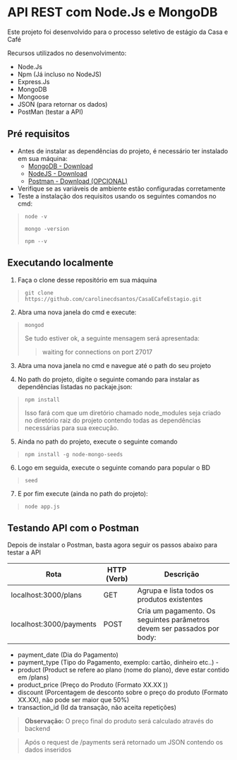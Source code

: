# API REST com Node.Js e MongoDB

Este projeto foi desenvolvido para o processo seletivo de estágio da Casa e Café

Recursos utilizados no desenvolvimento:

 * Node.Js
 * Npm (Já incluso no NodeJS)
 * Express.Js
 * MongoDB
 * Mongoose
 * JSON (para retornar os dados)
 * PostMan (testar a API)

## Pré requisitos


* Antes de instalar as dependências do projeto, é necessário ter instalado em sua máquina:
	* [MongoDB - Download](https://www.mongodb.com/download-center)
	* [NodeJS - Download](https://nodejs.org/en/download/)
	* [Postman - Download (OPCIONAL)](https://www.getpostman.com/)
* Verifique se as variáveis de ambiente estão configuradas corretamente
* Teste a instalação dos requisitos usando os seguintes comandos no cmd:
> `node -v`
>  
>  `mongo -version`
>  
>  `npm --v`
      

## Executando localmente

1. Faça o clone desse repositório em sua máquina
> ` git clone https://github.com/carolinecdsantos/CasaECafeEstagio.git `

2. Abra uma nova janela do cmd e execute:
> `mongod`
> 
> Se tudo estiver ok, a seguinte mensagem será apresentada:
>
>> waiting for connections on port 27017

3. Abra uma nova janela no cmd e navegue até o path do seu projeto

4. No path do projeto, digite o seguinte comando para instalar as dependências listadas no packaje.json:

> ` npm install ` 
>
>Isso fará com que um diretório chamado node_modules seja criado no diretório raiz do projeto contendo todas as dependências necessárias para sua execução.

5. Ainda no path do projeto, execute o seguinte comando
> `npm install -g node-mongo-seeds`

6. Logo em seguida, execute o seguinte comando para popular o BD
> `seed`

7. E por fim execute (ainda no path do projeto):
> `node app.js`

## Testando API com o Postman

Depois de instalar o Postman, basta agora seguir os passos abaixo para testar a API

| Rota                    | HTTP (Verb) | Descrição                                                                                                                                                                                                                                                                                                                                                                                                                                                                                       |
|-------------------------|-------------|-------------------------------------------------------------------------------------------------------------------------------------------------------------------------------------------------------------------------------------------------------------------------------------------------------------------------------------------------------------------------------------------------------------------------------------------------------------------------------------------------|
| localhost:3000/plans    | GET         | Agrupa e lista todos os produtos existentes                                                                                                                                                                                                                                                                                                                                                                                                                                                     |
| localhost:3000/payments | POST        | Cria um pagamento. Os seguintes parâmetros devem ser passados por body: |
- payment_date (Dia do Pagamento)  
- payment_type (Tipo do Pagamento, exemplo: cartão, dinheiro etc..)  -
- product (Product se refere ao plano (nome do plano), deve estar contido em /plans)  
- product_price (Preço do Produto (Formato XX.XX )) 
- discount (Porcentagem de desconto sobre o preço do produto (Formato XX.XX), não pode ser maior que 50%)  
- transaction_id (Id da transação, não aceita repetições) 

> **Observação:** O preço final do produto será calculado através do backend 

> Após o request de /payments será retornado um JSON contendo os dados inseridos





